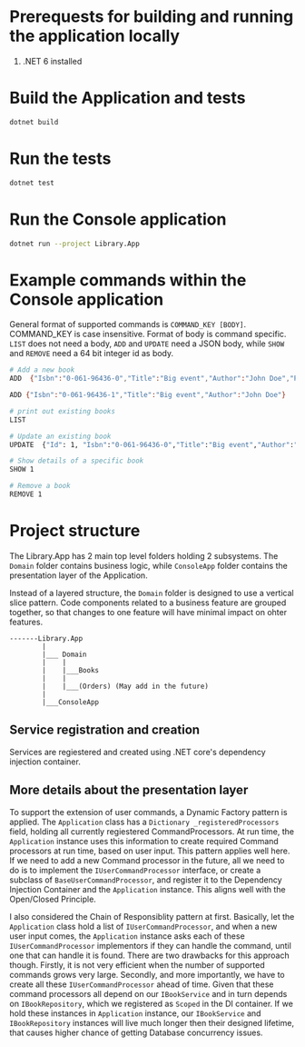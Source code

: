 # Prerequests for building and running the application locally

1. .NET 6 installed

# Build the Application and tests

```sh
dotnet build
```

# Run the tests

```sh
dotnet test
```

# Run the Console application

```sh
dotnet run --project Library.App
```

# Example commands within the Console application

General format of supported commands is `COMMAND_KEY [BODY]`. COMMAND_KEY is case insensitive. Format of body is command specific. `LIST` does not need a body, `ADD` and `UPDATE` need a JSON body, while `SHOW` and `REMOVE` need a 64 bit integer id as body.

```sh
# Add a new book
ADD  {"Isbn":"0-061-96436-0","Title":"Big event","Author":"John Doe","PublishDate":"2024-01-20","Description":"A brief of the book"}

ADD {"Isbn":"0-061-96436-1","Title":"Big event","Author":"John Doe"}

# print out existing books
LIST

# Update an existing book
UPDATE  {"Id": 1, "Isbn":"0-061-96436-0","Title":"Big event","Author":"John Bell","PublishDate":"2024-04-21","Description":"Some new description"}

# Show details of a specific book
SHOW 1

# Remove a book
REMOVE 1

```

# Project structure

The Library.App has 2 main top level folders holding 2 subsystems. The `Domain` folder contains business logic, while `ConsoleApp` folder contains the presentation layer of the Application.

Instead of a layered structure, the `Domain` folder is designed to use a vertical slice pattern. Code components related to a business feature are grouped together, so that changes to one feature will have minimal impact on ohter features.

```
-------Library.App
        |
        |___ Domain
        |    |
        |    |___Books
        |    |
        |    |___(Orders) (May add in the future)
        |
        |___ConsoleApp

```

## Service registration and creation

Services are regiestered and created using .NET core's dependency injection container.

## More details about the presentation layer

To support the extension of user commands, a Dynamic Factory pattern is applied. The `Application` class has a `Dictionary _registeredProcessors` field, holding all currently regiestered CommandProcessors. At run time, the `Application` instance uses this information to create required Command processors at run time, based on user input.
This pattern applies well here. If we need to add a new Command processor in the future, all we need to do is to implement the `IUserCommandProcessor` interface, or create a subclass of `BaseUserCommandProcessor`, and register it to the Dependency Injection Container and the `Application` instance. This aligns well with the Open/Closed Principle.

I also considered the Chain of Responsiblity pattern at first. Basically, let the `Application` class hold a list of `IUserCommandProcessor`, and when a new user input comes, the `Application` instance asks each of these `IUserCommandProcessor` implementors if they can handle the command, until one that can handle it is found. There are two drawbacks for this approach though. Firstly, it is not very efficient when the number of supported commands grows very large. Secondly, and more importantly, we have to create all these `IUserCommandProcessor` ahead of time. Given that these command processors all depend on our `IBookService` and in turn depends on `IBookRepository`, which we registered as `Scoped` in the DI container. If we hold these instances in `Application` instance, our `IBookService` and `IBookRepository` instances will live much longer then their designed lifetime, that causes higher chance of getting Database concurrency issues.
